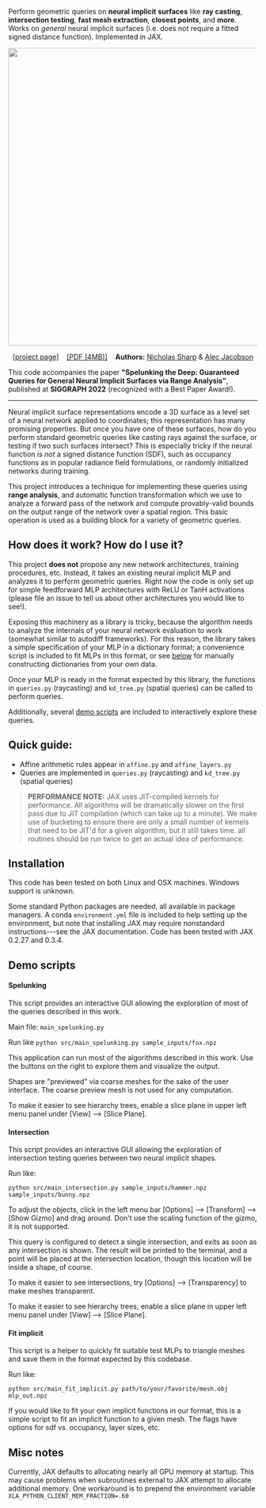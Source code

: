 Perform geometric queries on **neural implicit surfaces** like **ray casting**, **intersection testing**, **fast mesh extraction**, **closest points**, and **more**. Works on _general_ neural implicit surfaces (i.e. does not require a fitted signed distance function). Implemented in JAX.

<p align="center">
<img src="https://github.com/nmwsharp/neural-implicit-queries/blob/main/assets/images/spelunking_teaser_big.jpg" width="600"> 
</p>
<p align="center"> 
  <a href=https://nmwsharp.com/research/interval-implicits/>[project page]</a> &nbsp;&nbsp; 
  <a href=https://nmwsharp.com/media/papers/interval-implicits/SpelunkingTheDeep.pdf>[PDF (4MB)]</a>  &nbsp;&nbsp;
  <b>Authors:</b> <a href=https://nmwsharp.com/>Nicholas Sharp</a> & <a href=https://www.cs.toronto.edu/~jacobson/>Alec Jacobson</a>
<p align="center">


This code accompanies the paper **"Spelunking the Deep: Guaranteed Queries for General Neural Implicit Surfaces via Range Analysis"**, published at **SIGGRAPH 2022** (recognized with a Best Paper Award!).

---

Neural implicit surface representations encode a 3D surface as a level set of a neural network applied to coordinates; this representation has many promising properties. But once you have one of these surfaces, how do you perform standard geometric queries like casting rays against the surface, or testing if two such surfaces intersect? This is especially tricky if the neural function is _not_ a signed distance function (SDF), such as occupancy functions as in popular radiance field formulations, or randomly initialized networks during training.

This project introduces a technique for implementing these queries using __range analysis__, and automatic function transformation which we use to analyze a forward pass of the network and compute provably-valid bounds on the output range of the network over a spatial region. This basic operation is used as a building block for a variety of geometric queries.


## How does it work? How do I use it?

This project **does not** propose any new network architectures, training procedures, etc. Instead, it takes an existing neural implicit MLP and analyzes it to perform geometric queries. Right now the code is only set up for simple feedforward MLP architectures with ReLU or TanH activations (please file an issue to tell us about other architectures you would like to see!).

Exposing this machinery as a library is tricky, because the algorithm needs to analyze the internals of your neural network evaluation to work (somewhat similar to autodiff frameworks). For this reason, the library takes a simple specification of your MLP in a dictionary format; a convenience script is included to fit MLPs in this format, or see [below](TODO) for manually constructing dictionaries from your own data.

Once your MLP is ready in the format expected by this library, the functions in `queries.py` (raycasting) and `kd_tree.py` (spatial queries) can be called to perform queries. 

Additionally, several [demo scripts](#demo-scripts) are included to interactively explore these queries.


## Quick guide:

- Affine arithmetic rules appear in `affine.py` and `affine_layers.py`
- Queries are implemented in `queries.py` (raycasting) and `kd_tree.py` (spatial queries)

> **PERFORMANCE NOTE:** JAX uses JIT-compiled kernels for performance. All algorithms will be dramatically slower on the first pass due to JIT compilation (which can take up to a minute). We make use of bucketing to ensure there are only a small number of kernels that need to be JIT'd for a given algorithm, but it still takes time. all routines should be run twice to get an actual idea of performance.


## Installation

This code has been tested on both Linux and OSX machines. Windows support is unknown.

Some standard Python packages are needed, all available in package managers. A conda `environment.yml` file is included to help setting up the environment, but note that installing JAX may require nonstandard instructions---see the JAX documentation. Code has been tested with JAX 0.2.27 and 0.3.4.


## Demo scripts

#### Spelunking

This script provides an interactive GUI allowing the exploration of most of the queries described in this work.

Main file: `main_spelunking.py`

Run like `python src/main_spelunking.py sample_inputs/fox.npz`

This application can run most of the algorithms described in this work. Use the buttons on the right to explore them and visualize the output.

Shapes are "previewed" via coarse meshes for the sake of the user interface. The coarse preview mesh is not used for any computation.

To make it easier to see hierarchy trees, enable a slice plane in upper left menu panel under [View] --> [Slice Plane].


#### Intersection

This script provides an interactive GUI allowing the exploration of intersection testing queries between two neural implicit shapes.

Run like:

```
python src/main_intersection.py sample_inputs/hammer.npz sample_inputs/bunny.npz
```

To adjust the objects, click in the left menu bar [Options] --> [Transform] --> [Show Gizmo] and drag around. Don't use the scaling function of the gizmo, it is not supported.

This query is configured to detect a single intersection, and exits as soon as any intersection is shown. The result will be printed to the terminal, and a point will be placed at the intersection location, though this location will be inside a shape, of course.

To make it easier to see intersections, try [Options] --> [Transparency] to make meshes transparent.

To make it easier to see hierarchy trees, enable a slice plane in upper left menu panel under [View] --> [Slice Plane].


#### Fit implicit

This script is a helper to quickly fit suitable test MLPs to triangle meshes and save them in the format expected by this codebase.

Run like:
```
python src/main_fit_implicit.py path/to/your/favorite/mesh.obj mlp_out.npz 
```

If you would like to fit your own implicit functions in our format, this is a simple script to fit an implicit function to a given mesh. The flags have options for sdf vs. occupancy, layer sizes, etc.



## Misc notes

Currently, JAX defaults to allocating nearly all GPU memory at startup. This may cause problems when subroutines external to JAX attempt to allocate additional memory. One workaround is to prepend the environment variable `XLA_PYTHON_CLIENT_MEM_FRACTION=.60`
